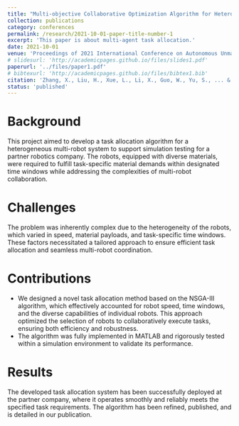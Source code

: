 ```yaml
---
title: "Multi-objective Collaborative Optimization Algorithm for Heterogeneous Cooperative Tasks Based on Conflict Resolution"
collection: publications
category: conferences
permalink: /research/2021-10-01-paper-title-number-1
excerpt: 'This paper is about multi-agent task allocation.'
date: 2021-10-01
venue: 'Proceedings of 2021 International Conference on Autonomous Unmanned Systems (ICAUS 2021) '
# slidesurl: 'http://academicpages.github.io/files/slides1.pdf'
paperurl: '../files/paper1.pdf'
# bibtexurl: 'http://academicpages.github.io/files/bibtex1.bib'
citation: 'Zhang, X., Liu, H., Xue, L., Li, X., Guo, W., Yu, S., ... & Xu, H. (2021, September). Multi-objective Collaborative Optimization Algorithm for Heterogeneous Cooperative Tasks Based on Conflict Resolution. In International Conference on Autonomous Unmanned Systems (pp. 2548-2557). Singapore: Springer Singapore.'
status: 'published'
---
```


Background
======
This project aimed to develop a task allocation algorithm for a heterogeneous multi-robot system to support simulation testing for a partner robotics company. The robots, equipped with diverse materials, were required to fulfill task-specific material demands within designated time windows while addressing the complexities of multi-robot collaboration.

Challenges
======
The problem was inherently complex due to the heterogeneity of the robots, which varied in speed, material payloads, and task-specific time windows. These factors necessitated a tailored approach to ensure efficient task allocation and seamless multi-robot coordination.

Contributions
======
- We designed a novel task allocation method based on the NSGA-III algorithm, which effectively accounted for robot speed, time windows, and the diverse capabilities of individual robots. This approach optimized the selection of robots to collaboratively execute tasks, ensuring both efficiency and robustness.
- The algorithm was fully implemented in MATLAB and rigorously tested within a simulation environment to validate its performance.

Results
======
The developed task allocation system has been successfully deployed at the partner company, where it operates smoothly and reliably meets the specified task requirements. The algorithm has been refined, published, and is detailed in our publication.
